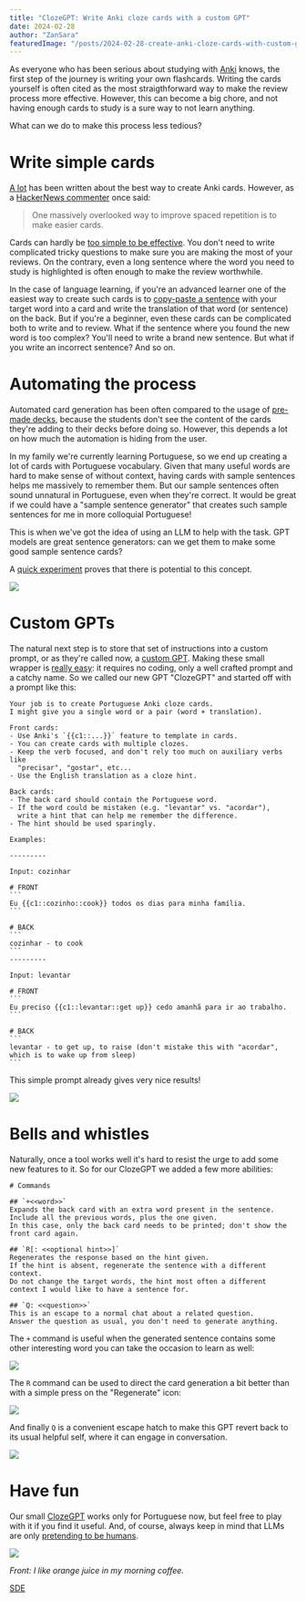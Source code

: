 ```yaml
---
title: "ClozeGPT: Write Anki cloze cards with a custom GPT"
date: 2024-02-28
author: "ZanSara"
featuredImage: "/posts/2024-02-28-create-anki-cloze-cards-with-custom-gpt/cover.png"
---
```


As everyone who has been serious about studying with [Anki](https://apps.ankiweb.net/) knows, the first step of the journey is writing your own flashcards. Writing the cards yourself is often cited as the most straigthforward way to make the review process more effective. However, this can become a big chore, and not having enough cards to study is a sure way to not learn anything.

What can we do to make this process less tedious?

# Write simple cards

[A lot](https://www.reddit.com/r/Anki/) has been written about the best way to create Anki cards. However, as a [HackerNews commenter](https://news.ycombinator.com/item?id=39002138) once said:

> One massively overlooked way to improve spaced repetition is to make easier cards.

Cards can hardly be [too simple to be effective](https://www.supermemo.com/en/blog/twenty-rules-of-formulating-knowledge). You don't need to write complicated tricky questions to make sure you are making the most of your reviews. On the contrary, even a long sentence where the word you need to study is highlighted is often enough to make the review worthwhile.

In the case of language learning, if you're an advanced learner one of the easiest way to create such cards is to [copy-paste a sentence](https://www.supermemo.com/en/blog/learn-whole-phrases-supertip-4) with your target word into a card and write the translation of that word (or sentence) on the back. But if you're a beginner, even these cards can be complicated both to write and to review. What if the sentence where you found the new word is too complex? You'll need to write a brand new sentence. But what if you write an incorrect sentence? And so on.

# Automating the process

Automated card generation has been often compared to the usage of [pre-made decks](https://www.reddit.com/r/languagelearning/comments/6ysx7g/is_there_value_in_making_your_own_anki_deck_or/), because the students don't see the content of the cards they're adding to their decks before doing so. However, this depends a lot on how much the automation is hiding from the user.

In my family we're currently learning Portuguese, so we end up creating a lot of cards with Portuguese vocabulary. Given that many useful words are hard to make sense of without context, having cards with sample sentences helps me massively to remember them. But our sample sentences often sound unnatural in Portuguese, even when they're correct. It would be great if we could have a "sample sentence generator" that creates such sample sentences for me in more colloquial Portuguese!

This is when we've got the idea of using an LLM to help with the task. GPT models are great sentence generators: can we get them to make some good sample sentence cards?

A [quick experiment](https://chat.openai.com/share/89c821b8-6048-45f3-9fc1-c3875fdbe1c5) proves that there is potential to this concept.

![](/posts/2024-02-28-create-anki-cloze-cards-with-custom-gpt/chatgpt-anki-card-creation.png)

# Custom GPTs

The natural next step is to store that set of instructions into a custom prompt, or as they're called now, a [custom GPT](https://help.openai.com/en/articles/8554407-gpts-faq#h_40756527ce). Making these small wrapper is [really easy](https://help.openai.com/en/articles/8554397-creating-a-gpt): it requires no coding, only a well crafted prompt and a catchy name. So we called our new GPT "ClozeGPT" and started off with a prompt like this:


    Your job is to create Portuguese Anki cloze cards. 
    I might give you a single word or a pair (word + translation). 

    Front cards:
    - Use Anki's `{{c1::...}}` feature to template in cards. 
    - You can create cards with multiple clozes.
    - Keep the verb focused, and don't rely too much on auxiliary verbs like 
      "precisar", "gostar", etc...
    - Use the English translation as a cloze hint.

    Back cards:
    - The back card should contain the Portuguese word.
    - If the word could be mistaken (e.g. "levantar" vs. "acordar"), 
      write a hint that can help me remember the difference. 
    - The hint should be used sparingly.

    Examples:

    ---------

    Input: cozinhar

    # FRONT
    ```
    Eu {{c1::cozinho::cook}} todos os dias para minha família.
    ```

    # BACK
    ```
    cozinhar - to cook
    ```
    ---------

    Input: levantar

    # FRONT
    ```
    Eu preciso {{c1::levantar::get up}} cedo amanhã para ir ao trabalho.
    ```

    # BACK
    ```
    levantar - to get up, to raise (don't mistake this with "acordar", which is to wake up from sleep)
    ```

This simple prompt already gives very nice results!

![](/posts/2024-02-28-create-anki-cloze-cards-with-custom-gpt/beber-flashcard.png)

# Bells and whistles

Naturally, once a tool works well it's hard to resist the urge to add some new features to it. So for our ClozeGPT we added a few more abilities:

    # Commands

    ## `+<<word>>`
    Expands the back card with an extra word present in the sentence.
    Include all the previous words, plus the one given.
    In this case, only the back card needs to be printed; don't show the front card again.

    ## `R[: <<optional hint>>]`
    Regenerates the response based on the hint given.
    If the hint is absent, regenerate the sentence with a different context.
    Do not change the target words, the hint most often a different context I would like to have a sentence for.

    ## `Q: <<question>>`
    This is an escape to a normal chat about a related question.
    Answer the question as usual, you don't need to generate anything.

The `+` command is useful when the generated sentence contains some other interesting word you can take the occasion to learn as well:

![](/posts/2024-02-28-create-anki-cloze-cards-with-custom-gpt/maca-flashcard.png)

The `R` command can be used to direct the card generation a bit better than with a simple press on the "Regenerate" icon:

![](/posts/2024-02-28-create-anki-cloze-cards-with-custom-gpt/morango-flashcard.png)

And finally `Q` is a convenient escape hatch to make this GPT revert back to its usual helpful self, where it can engage in conversation.

![](/posts/2024-02-28-create-anki-cloze-cards-with-custom-gpt/esquecer-flashcard.png)

# Have fun

Our small [ClozeGPT](https://chat.openai.com/g/g-wmHCaGcCZ-clozegpt) works only for Portuguese now, but feel free to play with it if you find it useful. And, of course, always keep in mind that LLMs are only [pretending to be humans](https://chat.openai.com/share/07295647-9f43-4346-97a5-b35f62251d55).

![](/posts/2024-02-28-create-anki-cloze-cards-with-custom-gpt/laranja-flashcard.png)

_Front: I like orange juice in my morning coffee._


<p class="fleuron"><a href="https://www.zansara.dev/posts/2024-05-06-teranoptia/">SDE</a></p>
